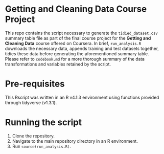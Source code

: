 # Getting and Cleaning Data Course Project
This repo contains the script necessary to generate the `tidied_dataset.csv` summary table file as part of the final course project for the **Getting and Cleaning Data** course offered on Coursera. In brief, `run_analysis.R` downloads the necessary data, appends training and test datasets together, tidies these data before generating the aforementioned summary table. Please refer to `codebook.md` for a more thorough summary of the data transformations and variables retained by the script.

# Pre-requisites
This Rscript was written in an R v4.1.3 environment using functions provided through tidyverse (v1.3.1).

# Running the script
1. Clone the repository.
2. Navigate to the main repository directory in an R environment.
3. Run `source(run_analysis.R)`.
